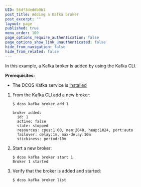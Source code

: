 ```yaml
---
UID: 56df3deddb0b1
post_title: Adding a Kafka broker
post_excerpt: ""
layout: page
published: true
menu_order: 100
page_options_require_authentication: false
page_options_show_link_unauthenticated: false
hide_from_navigation: false
hide_from_related: false
---
```

<p>In this example, a Kafka broker is added by using the Kafka CLI.</p>

<p><strong>Prerequisites:</strong></p>

<ul>
<li>The DCOS Kafka service is <a href="../reference/kafka/#kafkainstall">installed</a></li>
</ul>

<ol>
<li><p>From the Kafka CLI add a new broker:</p>

<pre><code>$ dcos kafka broker add 1

broker added:
  id: 1
  active: false
  state: stopped
  resources: cpus:1.00, mem:2048, heap:1024, port:auto
  failover: delay:1m, max-delay:10m
  stickiness: period:10m
</code></pre></li>
<li><p>Start a new broker:</p>

<pre><code>$ dcos kafka broker start 1
Broker 1 started
</code></pre></li>
<li><p>Verify that the broker is added and started:</p>

<pre><code>$ dcos kafka broker list
</code></pre></li>
</ol>